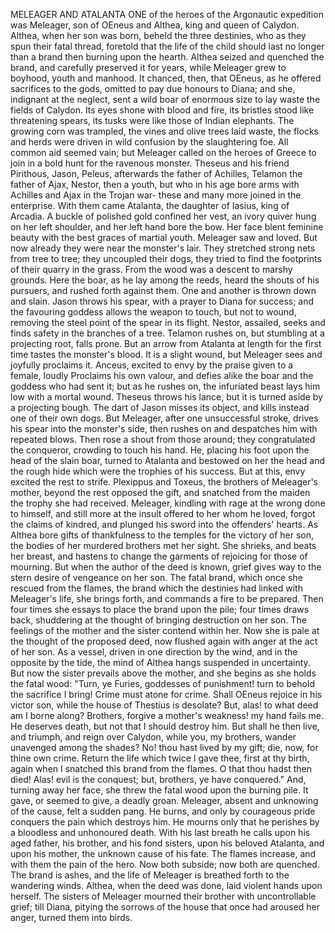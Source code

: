MELEAGER AND ATALANTA
  ONE of the heroes of the Argonautic expedition was Meleager, son
  of OEneus and Althea, king and queen of Calydon. Althea, when her
  son was born, beheld the three destinies, who as they spun their fatal
  thread, foretold that the life of the child should last no longer than
  a brand then burning upon the hearth. Althea seized and quenched the
  brand, and carefully preserved it for years, while Meleager grew to
  boyhood, youth and manhood. It chanced, then, that OEneus, as he
  offered sacrifices to the gods, omitted to pay due honours to Diana;
  and she, indignant at the neglect, sent a wild boar of enormous size
  to lay waste the fields of Calydon. Its eyes shone with blood and
  fire, its bristles stood like threatening spears, its tusks were
  like those of Indian elephants. The growing corn was trampled, the
  vines and olive trees laid waste, the flocks and herds were driven
  in wild confusion by the slaughtering foe. All common aid seemed vain;
  but Meleager called on the heroes of Greece to join in a bold hunt for
  the ravenous monster. Theseus and his friend Pirithous, Jason, Peleus,
  afterwards the father of Achilles, Telamon the father of Ajax, Nestor,
  then a youth, but who in his age bore arms with Achilles and Ajax in
  the Trojan war- these and many more joined in the enterprise. With
  them came Atalanta, the daughter of Iasius, king of Arcadia. A
  buckle of polished gold confined her vest, an ivory quiver hung on her
  left shoulder, and her left hand bore the bow. Her face blent feminine
  beauty with the best graces of martial youth. Meleager saw and loved.
  But now already they were near the monster's lair. They stretched
  strong nets from tree to tree; they uncoupled their dogs, they tried
  to find the footprints of their quarry in the grass. From the wood was
  a descent to marshy grounds. Here the boar, as he lay among the reeds,
  heard the shouts of his pursuers, and rushed forth against them. One
  and another is thrown down and slain. Jason throws his spear, with a
  prayer to Diana for success; and the favouring goddess allows the
  weapon to touch, but not to wound, removing the steel point of the
  spear in its flight. Nestor, assailed, seeks and finds safety in the
  branches of a tree. Telamon rushes on, but stumbling at a projecting
  root, falls prone. But an arrow from Atalanta at length for the
  first time tastes the monster's blood. It is a slight wound, but
  Meleager sees and joyfully proclaims it. Anceus, excited to envy by
  the praise given to a female, loudly Proclaims his own valour, and
  defies alike the boar and the goddess who had sent it; but as he
  rushes on, the infuriated beast lays him low with a mortal wound.
  Theseus throws his lance, but it is turned aside by a projecting
  bough. The dart of Jason misses its object, and kills instead one of
  their own dogs. But Meleager, after one unsuccessful stroke, drives
  his spear into the monster's side, then rushes on and despatches him
  with repeated blows.
  Then rose a shout from those around; they congratulated the
  conqueror, crowding to touch his hand. He, placing his foot upon the
  head of the slain boar, turned to Atalanta and bestowed on her the
  head and the rough hide which were the trophies of his success. But at
  this, envy excited the rest to strife. Plexippus and Toxeus, the
  brothers of Meleager's mother, beyond the rest opposed the gift, and
  snatched from the maiden the trophy she had received. Meleager,
  kindling with rage at the wrong done to himself, and still more at the
  insult offered to her whom he loved, forgot the claims of kindred, and
  plunged his sword into the offenders' hearts.
  As Althea bore gifts of thankfulness to the temples for the
  victory of her son, the bodies of her murdered brothers met her sight.
  She shrieks, and beats her breast, and hastens to change the
  garments of rejoicing for those of mourning. But when the author of
  the deed is known, grief gives way to the stern desire of vengeance on
  her son. The fatal brand, which once she rescued from the flames,
  the brand which the destinies had linked with Meleager's life, she
  brings forth, and commands a fire to be prepared. Then four times
  she essays to place the brand upon the pile; four times draws back,
  shuddering at the thought of bringing destruction on her son. The
  feelings of the mother and the sister contend within her. Now she is
  pale at the thought of the proposed deed, now flushed again with anger
  at the act of her son. As a vessel, driven in one direction by the
  wind, and in the opposite by the tide, the mind of Althea hangs
  suspended in uncertainty. But now the sister prevails above the
  mother, and she begins as she holds the fatal wood: "Turn, ye
  Furies, goddesses of punishment! turn to behold the sacrifice I bring!
  Crime must atone for crime. Shall OEneus rejoice in his victor son,
  while the house of Thestius is desolate? But, alas! to what deed am
  I borne along? Brothers, forgive a mother's weakness! my hand fails
  me. He deserves death, but not that I should destroy him. But shall he
  then live, and triumph, and reign over Calydon, while you, my
  brothers, wander unavenged among the shades? No! thou hast lived by my
  gift; die, now, for thine own crime. Return the life which twice I
  gave thee, first at thy birth, again when I snatched this brand from
  the flames. O that thou hadst then died! Alas! evil is the conquest;
  but, brothers, ye have conquered." And, turning away her face, she
  threw the fatal wood upon the burning pile.
  It gave, or seemed to give, a deadly groan. Meleager, absent and
  unknowing of the cause, felt a sudden pang. He burns, and only by
  courageous pride conquers the pain which destroys him. He mourns
  only that he perishes by a bloodless and unhonoured death. With his
  last breath he calls upon his aged father, his brother, and his fond
  sisters, upon his beloved Atalanta, and upon his mother, the unknown
  cause of his fate. The flames increase, and with them the pain of
  the hero. Now both subside; now both are quenched. The brand is ashes,
  and the life of Meleager is breathed forth to the wandering winds.
  Althea, when the deed was done, laid violent hands upon herself. The
  sisters of Meleager mourned their brother with uncontrollable grief;
  till Diana, pitying the sorrows of the house that once had aroused her
  anger, turned them into birds.